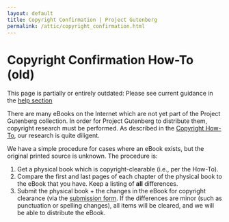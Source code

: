 ```yaml
---
layout: default
title: Copyright Confirmation | Project Gutenberg
permalink: /attic/copyright_confirmation.html
---
```


Copyright Confirmation How-To (old)
===================================

This page is partially or entirely outdated: Please see current guidance in the [help section](/help/)

There are many eBooks on the Internet which are not yet part of the Project Gutenberg collection. In order for Project Gutenberg to distribute them, copyright research must be performed. As described in the [Copyright How-To](/help/copyright_how_to.html), our research is quite diligent.

We have a simple procedure for cases where an eBook exists, but the original printed source is unknown. The procedure is:

1. Get a physical book which is copyright-clearable (i.e., per the How-To).
2. Compare the first and last pages of each chapter of the physical book to the eBook that you have. Keep a listing of **all** differences.
3. Submit the physical book + the changes in the eBook for copyright clearance (via the [submission form](https://copy.pglaf.org). If the differences are minor (such as punctuation or spelling changes), all items will be cleared, and we will be able to distribute the eBook.
